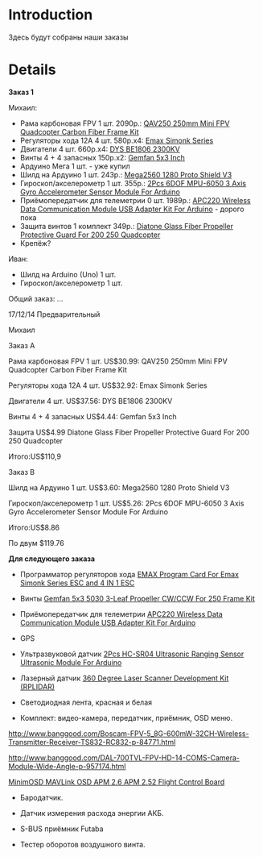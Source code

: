 # Introduction #

Здесь будут собраны наши заказы

# Details #


**Заказ 1**

Михаил:
  * Рама карбоновая FPV 1 шт. 2090р.: [QAV250 250mm Mini FPV Quadcopter Carbon Fiber Frame Kit](http://www.banggood.com/ru/QAV250-250mm-Mini-FPV-Quadcopter-Carbon-Fiber-Frame-Kit-QAV250-p-941819.html)
  * Регуляторы хода 12А 4 шт. 580р.х4: [Emax Simonk Series](http://www.banggood.com/ru/Emax-Simonk-Series-12A-20A-25A-30A-40A-ESC-For-Quadcopter-QAV-250-p-918126.html)
  * Двигатели 4 шт. 660р.х4: [DYS BE1806 2300KV](https://www.banggood.com/ru/DYS-BE1806-2300KV-Brushless-Motor-2-3S-for-Mini-Multicopters-p-933192.html)
  * Винты 4 + 4 запасных 150р.х2: [Gemfan 5x3 Inch](https://www.banggood.com/ru/Gemfan-5x3-Inch-Plastic-5030-Propeller-CWCCW-For-240-250-Frame-p-956935.html)
  * Ардуино Мега 1 шт. - уже купил
  * Шилд на Ардуино 1 шт. 243р.: [Mega2560 1280 Proto Shield V3](http://www.banggood.com/ru/Mega2560-1280-Proto-Shield-V3-Proto-Expansion-Board-With-Breadboard-p-916227.html)
  * Гироскоп/акселерометр 1 шт. 355р.: [2Pcs 6DOF MPU-6050 3 Axis Gyro Accelerometer Sensor Module For Arduino](http://www.banggood.com/ru/2Pcs-6DOF-MPU-6050-3-Axis-Gyro-Accelerometer-Sensor-Module-For-Arduino-p-946033.html)
  * Приёмопередатчик для телеметрии 0 шт. 1989р.: [APC220 Wireless Data Communication Module USB Adapter Kit For Arduino](http://www.banggood.com/ru/APC220-Wireless-Data-Communication-Module-USB-Adapter-Kit-For-Arduino-p-939407.html) - дорого пока
  * Защита винтов 1 комплект 349р.: [Diatone Glass Fiber Propeller Protective Guard For 200 250 Quadcopter](http://www.banggood.com/ru/Diatone-Glass-Fiber-Propeller-Protective-Guard-For-200-250-Quadcopter-p-947803.html)
  * Крепёж?

Иван:
  * Шилд на Arduino (Uno) 1 шт.
  * Гироскоп/акселерометр 1 шт.

Общий заказ:
...

17/12/14
Предварительный

Михаил

Заказ A

Рама карбоновая FPV 1 шт. US$30.99: QAV250 250mm Mini FPV Quadcopter Carbon Fiber Frame Kit

Регуляторы хода 12А 4 шт. US$32.92: Emax Simonk Series

Двигатели 4 шт. US$37.56: DYS BE1806 2300KV

Винты 4 + 4 запасных US$4.44: Gemfan 5x3 Inch

Защита US$4.99 Diatone Glass Fiber Propeller Protective Guard For 200 250 Quadcopter

Итого:US$110,9



Заказ B

Шилд на Ардуино 1 шт. US$3.60: Mega2560 1280 Proto Shield V3

Гироскоп/акселерометр 1 шт. US$5.26: 2Pcs 6DOF MPU-6050 3 Axis Gyro Accelerometer Sensor Module For Arduino

Итого:US$8.86

По двум $119.76

**Для следующего заказа**

  * Программатор регуляторов хода [EMAX Program Card For Emax Simonk Series ESC and 4 IN 1 ESC](http://www.banggood.com/ru/EMAX-Program-card-for-Simonk-series-ESC-and-4-IN-1-ESC-p-936813.html)

  * Винты [Gemfan 5x3 5030 3-Leaf Propeller CW/CCW For 250 Frame Kit](http://www.banggood.com/ru/Gamfan-5x3-5030-3-Leaf-Propeller-CWCCW-For-250-Frame-Kit-p-941155.html)

  * Приёмопередатчик для телеметрии [APC220 Wireless Data Communication Module USB Adapter Kit For Arduino](http://www.banggood.com/ru/APC220-Wireless-Data-Communication-Module-USB-Adapter-Kit-For-Arduino-p-939407.html)

  * GPS


  * Ультразвуковой датчик [2Pcs HC-SR04 Ultrasonic Ranging Sensor Ultrasonic Module For Arduino](http://www.banggood.com/2Pcs-HC-SR04-Ultrasonic-Ranging-Sensor-Ultrasonic-Module-For-Arduino-p-943141.html)

  * Лазерный датчик [360 Degree Laser Scanner Development Kit (RPLIDAR)](http://www.dfrobot.com/index.php?route=product/product&path=36_55&product_id=1125)

  * Светодиодная лента, красная и белая

  * Комплект: видео-камера, передатчик, приёмник, OSD меню.

http://www.banggood.com/Boscam-FPV-5_8G-600mW-32CH-Wireless-Transmitter-Receiver-TS832-RC832-p-84771.html

http://www.banggood.com/DAL-700TVL-FPV-HD-14-COMS-Camera-Module-Wide-Angle-p-957174.html

[MinimOSD MAVLink OSD APM 2.6 APM 2.52 Flight Control Board](http://www.banggood.com/MinimOSD-MAVLink-OSD-APM-APM2-Flight-Control-Board-p-73436.html)

  * Бародатчик.

  * Датчик измерения расхода энергии АКБ.

  * S-BUS приёмник Futaba

  * Тестер оборотов воздушного винта.